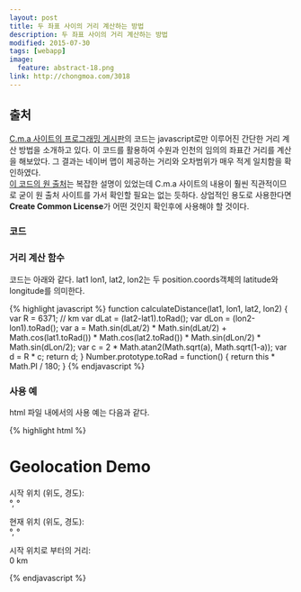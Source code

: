 ```yaml
---
layout: post
title: 두 좌표 사이의 거리 계산하는 방법
description: 두 좌표 사이의 거리 계산하는 방법
modified: 2015-07-30
tags: [webapp]
image:
  feature: abstract-18.png
link: http://chongmoa.com/3018
---
```


## 출처 

[C.m.a 사이트의 프로그래밍 게시판](http://chongmoa.com/3018)의 코드는 javascript로만 이루어진 간단한 거리 계산 방법을 소개하고 있다. 
이 코드를 활용하여 수원과 인천의 임의의 좌표간 거리를 계산을 해보았다. 그 결과는 네이버 맵이 제공하는 거리와 오차범위가 매우 적게 일치함을 확인하였다.  
[이 코드의 원 출처](http://www.movable-type.co.uk/scripts/latlong.html)는 복잡한 설명이 있었는데 C.m.a 사이트의 내용이 훨씬 직관적이므로 굳이 원 출처 사이트를 가서 확인할 필요는 없는 듯하다. 
상업적인 용도로 사용한다면 **Create Common License**가 어떤 것인지 확인후에 사용해야 할 것이다. 

### 코드 

### 거리 계산 함수 

코드는 아래와 같다. lat1 lon1, lat2, lon2는 두 position.coords객체의 latitude와 longitude를 의미한다.  

{% highlight javascript %}
  function calculateDistance(lat1, lon1, lat2, lon2) {
      var R = 6371; // km
      var dLat = (lat2-lat1).toRad();
      var dLon = (lon2-lon1).toRad(); 
      var a = Math.sin(dLat/2) * Math.sin(dLat/2) +
              Math.cos(lat1.toRad()) * Math.cos(lat2.toRad()) * 
              Math.sin(dLon/2) * Math.sin(dLon/2); 
      var c = 2 * Math.atan2(Math.sqrt(a), Math.sqrt(1-a)); 
      var d = R * c;
      return d;
    }
    Number.prototype.toRad = function() {
      return this * Math.PI / 180;
    }
{% endjavascript %}

### 사용 예 

html 파일 내에서의 사용 예는 다음과 같다. 

{% highlight html %}
<!DOCTYPE html> 
<html> 
<head> 
  <title>Geolocation Demo</title>
  <meta http-equiv="Content-Type" content="text/html; charset=utf-8"> 
</head>
<body> 
 
  <h1>Geolocation Demo</h1>
  <div id="tripmeter"> 
    <p> 
      시작 위치 (위도, 경도):<br/> 
      <span id="startLat"></span>°, <span id="startLon"></span>°
    </p> 
    <p> 
      현재 위치  (위도, 경도):<br/> 
      <span id="currentLat"></span>°, <span id="currentLon"></span>°
    </p> 
    <p> 
      시작 위치로 부터의 거리:<br/> 
      <span id="distance">0</span> km
    </p> 
  </div> 
 
  <script> 
    window.onload = function() {
      var startPos;
       
      if (navigator.geolocation) { 
        navigator.geolocation.getCurrentPosition(function(position) {
          startPos = position;
          document.getElementById("startLat").innerHTML = startPos.coords.latitude;
          document.getElementById("startLon").innerHTML = startPos.coords.longitude;
        }, function(error) {
          alert("Error occurred. Error code: "+error.code);
        });
    
        navigator.geolocation.watchPosition(function(position) {
          document.getElementById("currentLat").innerHTML = position.coords.latitude;
          document.getElementById("currentLon").innerHTML = position.coords.longitude;
          document.getElementById("distance").innerHTML =
            calculateDistance(startPos.coords.latitude, startPos.coords.longitude,
                              position.coords.latitude, position.coords.longitude);
        });
      }
    };
    // Reused code - copyright Moveable Type Scripts - retrieved May 4, 2010.
    // http://www.movable-type.co.uk/scripts/latlong.html
    // Under Creative Commons License http://creativecommons.org/licenses/by/3.0/
    function calculateDistance(lat1, lon1, lat2, lon2) {
      var R = 6371; // km
      var dLat = (lat2-lat1).toRad();
      var dLon = (lon2-lon1).toRad(); 
      var a = Math.sin(dLat/2) * Math.sin(dLat/2) +
              Math.cos(lat1.toRad()) * Math.cos(lat2.toRad()) * 
              Math.sin(dLon/2) * Math.sin(dLon/2); 
      var c = 2 * Math.atan2(Math.sqrt(a), Math.sqrt(1-a)); 
      var d = R * c;
      return d;
    }
    Number.prototype.toRad = function() {
      return this * Math.PI / 180;
    }
  </script> 
 
</body>
</html>
{% endjavascript %}

